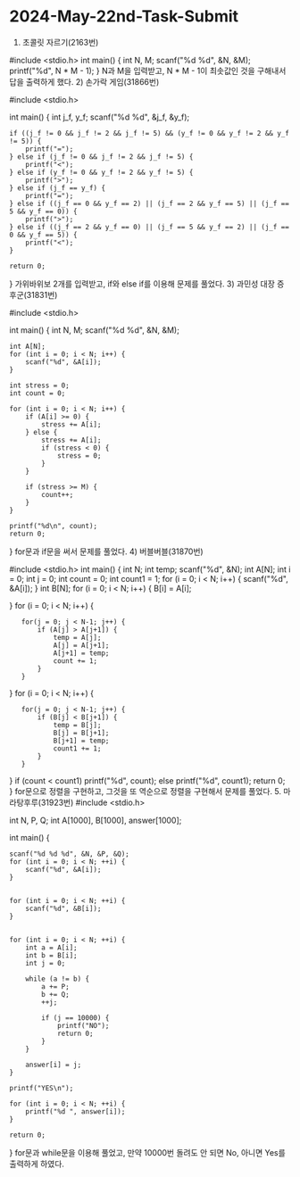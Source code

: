 # 2024-May-22nd-Task-Submit
1) 초콜릿 자르기(2163번)

   
#include <stdio.h>
int main()
{
    int N, M;
    scanf("%d %d", &N, &M);
    printf("%d", N * M - 1);
}
N과 M을 입력받고, N * M - 1이 최솟값인 것을 구해내서 답을 출력하게 했다.
2) 손가락 게임(31866번)


#include <stdio.h>

int main() {
    int j_f, y_f;
    scanf("%d %d", &j_f, &y_f);
    
    if ((j_f != 0 && j_f != 2 && j_f != 5) && (y_f != 0 && y_f != 2 && y_f != 5)) {
        printf("=");
    } else if (j_f != 0 && j_f != 2 && j_f != 5) {
        printf("<");
    } else if (y_f != 0 && y_f != 2 && y_f != 5) {
        printf(">");
    } else if (j_f == y_f) {
        printf("=");
    } else if ((j_f == 0 && y_f == 2) || (j_f == 2 && y_f == 5) || (j_f == 5 && y_f == 0)) {
        printf(">");
    } else if ((j_f == 2 && y_f == 0) || (j_f == 5 && y_f == 2) || (j_f == 0 && y_f == 5)) {
        printf("<");
    }
    
    return 0;
}
가위바위보 2개를 입력받고, if와 else if를 이용해 문제를 풀었다.
3) 과민성 대장 증후군(31831번)


#include <stdio.h>

int main() {
    int N, M;
    scanf("%d %d", &N, &M);

    int A[N];
    for (int i = 0; i < N; i++) {
        scanf("%d", &A[i]);
    }

    int stress = 0;
    int count = 0;

    for (int i = 0; i < N; i++) {
        if (A[i] >= 0) {
            stress += A[i];
        } else {
            stress += A[i]; 
            if (stress < 0) {
                stress = 0;
            }
        }

        if (stress >= M) {
            count++;
        }
    }

    printf("%d\n", count);
    return 0;
}
for문과 if문을 써서 문제를 풀었다.
4) 버블버블(31870번)


#include <stdio.h>
int main()
{
   int N;
   int temp;
   scanf("%d", &N);
   int A[N];
   int i = 0;
   int j = 0;
   int count = 0;
   int count1 = 1;
   for (i = 0; i < N; i++) {
       scanf("%d", &A[i]);
   }
   int B[N];
   for (i = 0; i < N; i++) {
       B[i] = A[i];
       
   }
   for (i = 0; i < N; i++) {
  
       for(j = 0; j < N-1; j++) {
           if (A[j] > A[j+1]) {
               temp = A[j];
               A[j] = A[j+1];
               A[j+1] = temp;
               count += 1;
           }
       }
   }
     for (i = 0; i < N; i++) {
    
       for(j = 0; j < N-1; j++) {
           if (B[j] < B[j+1]) {
               temp = B[j];
               B[j] = B[j+1];
               B[j+1] = temp;
               count1 += 1;
           }
       }
   }
   if (count < count1)
       printf("%d", count);
   else
       printf("%d", count1);
   return 0;
}
for문으로 정렬을 구현하고, 그것을 또 역순으로 정렬을 구현해서 문제를 풀었다.
5. 마라탕후루(31923번)
#include <stdio.h>


int N, P, Q;
int A[1000], B[1000], answer[1000];

int main() {

    
    scanf("%d %d %d", &N, &P, &Q);
    for (int i = 0; i < N; ++i) {
        scanf("%d", &A[i]);
    }

   
    for (int i = 0; i < N; ++i) {
        scanf("%d", &B[i]);
    }

    
    for (int i = 0; i < N; ++i) {
        int a = A[i];
        int b = B[i];
        int j = 0;

        while (a != b) {
            a += P;
            b += Q;
            ++j;

            if (j == 10000) {
                printf("NO");
                return 0;
            }
        }

        answer[i] = j;
    }

    printf("YES\n");

    for (int i = 0; i < N; ++i) {
        printf("%d ", answer[i]);
    }

    return 0;
}
for문과 while문을 이용해 풀었고, 만약 10000번 돌려도 안 되면 No, 아니면 Yes를 출력하게 하였다.
